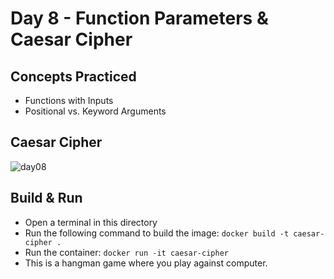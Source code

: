 # Day 8 - Function Parameters & Caesar Cipher
## Concepts Practiced
- Functions with Inputs
- Positional vs. Keyword Arguments
## Caesar Cipher
![day08](https://github.com/jolynutella/100-days-of-Python-and-Docker/assets/49729426/20e76986-27e6-4211-bff5-c5129471a6c8)
## Build & Run 
- Open a terminal in this directory
- Run the following command to build the image:
```docker build -t caesar-cipher .```
- Run the container:
```docker run -it caesar-cipher```
- This is a hangman game where you play against computer.
